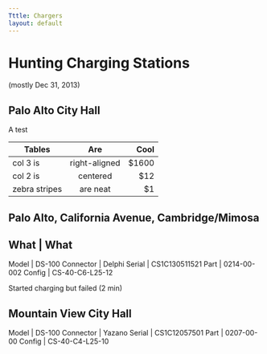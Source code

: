 ```yaml
---
Tttle: Chargers
layout: default
---
```


# Hunting Charging Stations

(mostly Dec 31, 2013)

## Palo Alto City Hall

A test

| Tables        | Are           | Cool  |
| ------------- |:-------------:| -----:|
| col 3 is      | right-aligned | $1600 |
| col 2 is      | centered      |   $12 |
| zebra stripes | are neat      |    $1 |


## Palo Alto, California Avenue, Cambridge/Mimosa

What | What
-----------
Model | DS-100
Connector | Delphi
Serial | CS1C130511521
Part | 0214-00-002
Config | CS-40-C6-L25-12

Started charging but failed (2 min)

## Mountain View City Hall

Model | DS-100
Connector | Yazano
Serial | CS1C12057501
Part | 0207-00-00
Config | CS-40-C4-L25-10
